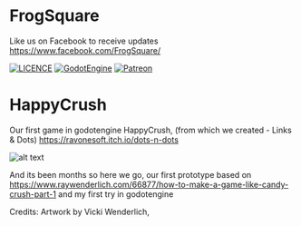 # FrogSquare
Like us on Facebook to receive updates https://www.facebook.com/FrogSquare/

[![LICENCE](https://img.shields.io/badge/License-MIT_License-blue.svg)](https://opensource.org/licenses/MIT)
[![GodotEngine](https://img.shields.io/badge/Godot_Engine-2.X-blue.svg)](https://github.com/godotengine/godot)
[![Patreon](https://img.shields.io/badge/Patreon-donate-yellow.svg)](https://www.patreon.com/bePatron?u=5130479)

# HappyCrush
Our first game in godotengine HappyCrush, (from which we created - Links &amp; Dots) https://ravonesoft.itch.io/dots-n-dots

![alt text](http://i63.tinypic.com/fum684.jpg)

And its been months so here we go, our first prototype based on https://www.raywenderlich.com/66877/how-to-make-a-game-like-candy-crush-part-1 and my first try in godotengine

Credits: Artwork by Vicki Wenderlich, 
